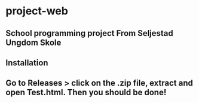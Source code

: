 # project-web
School programming project
From Seljestad Ungdom Skole
--------------------------------------------------------------------
Installation
--------------------------------------------------------------------
Go to Releases > click on the .zip file, extract and open Test.html. 
Then you should be done!
--------------------------------------------------------------------
